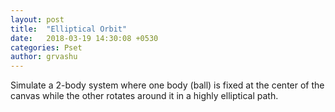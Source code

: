 ```yaml
---
layout: post
title:  "Elliptical Orbit"
date:   2018-03-19 14:30:08 +0530
categories: Pset
author: grvashu
---
```

Simulate a 2-body system where one body (ball) is fixed at the center of the canvas while the other rotates around it in a highly elliptical path.
